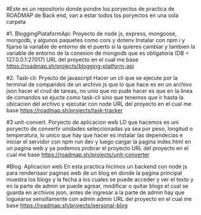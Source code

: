 #Este es un repositorio donde pondre los poryectos de practica de ROADMAP de Back end, van a estar todos los poryectos en una sola carpeta

#1. BloggingPlataformApi: Proyecto de node js, express, mongoose, mongodb, y algunos paquetes como cors y dotenv
Instalar con npm i y fijarse la variable de entorno de el puerto si la quieres cambiar y tambien la variable de entorno de la conexion de mongodb que es obligatoria (DB = 127.0.0.1:27017)
URL del proyecto en el cual me base https://roadmap.sh/projects/blogging-platform-api

#2. Task-cli: Pryecto de javascript
Hacer un cli que se ejecute por la terminal de compandos de un archivo js que lo que hace es en un archivo json hacer el crud de tareas, no unio que no pude hacer es que en la linea de comandos se ejucte como task-cli sino que tenemos que ir hasta la ubicacion del archivo y ejecutar con node
URL del proyecto en el cual me base https://roadmap.sh/projects/task-tracker

#3 unit-convert. Poryecto de aplicacion web
LO que hacemos es uni poryecto de convertir unidades seleccionadas ya sea por peso, longitud o temperatura, lo unico que hay que hacer es instalar las dependecias e iniciar el servidor con npm run dev y luego cargar la pagina index.html en un pagina web y ya podemos probrar el proyecto
URL del proyecto en el cual me base https://roadmap.sh/projects/unit-converter

#Blog. Aplicacion web
En esta practica hicimos un backend con node js para renderisasr paginas web de un blog en donde la pagina principal muestra los blogs y la fecha a los cuales se puede acceder y ver el texto y en la parte de admin se puede agrear, modificar o quitar blogs el cual se guarda en archivos json, antes de ingresar a la parte de admin hay que loguearse sensillamente con admin admin
URL del proyecto en el cual me base https://roadmap.sh/projects/personal-blog
